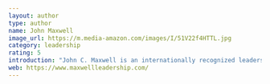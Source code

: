 ```yaml
---
layout: author
type: author
name: John Maxwell
image_url: https://m.media-amazon.com/images/I/51V22f4HTTL.jpg
category: leadership
rating: 5
introduction: "John C. Maxwell is an internationally recognized leadership expert, speaker, coach, and author who has sold over 19 million books. Dr. Maxwell is the founder of EQUIP and the John Maxwell Company, organizations that have trained more than 5 million leaders worldwide. Every year he speaks to Fortune 500 companies, international government leaders, and organizations as diverse as the United States Military Academy at West Point, the National Football League, and the United Nations. A New York Times, Wall Street Journal, and Business Week best-selling author, Maxwell has written three books which have each sold more than one million copies: The 21 Irrefutable Laws of Leadership, Developing the Leader Within You, and The 21 Indispensable Qualities of a Leader. You can find him at JohnMaxwell.com and follow him at Twitter.com/JohnCMaxwell."
web: https://www.maxwellleadership.com/
---
```

